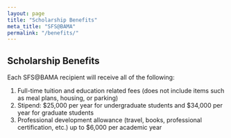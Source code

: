 ```yaml
---
layout: page
title: "Scholarship Benefits"
meta_title: "SFS@BAMA"
permalink: "/benefits/"
---
```


## Scholarship Benefits

Each SFS@BAMA recipient will receive all of the following:

1. Full-time tuition and education related fees (does not include items such as meal plans, housing, or parking)
1. Stipend: $25,000 per year for undergraduate students and $34,000 per year for graduate students
1. Professional development allowance (travel, books, professional certification, etc.) up to $6,000 per academic year

